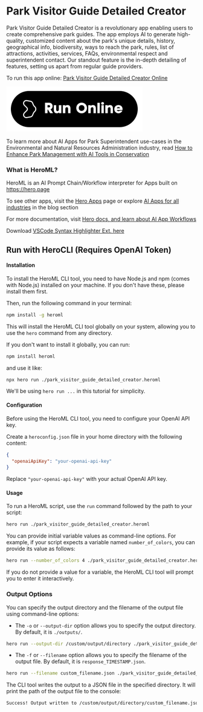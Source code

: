 # Park Visitor Guide Detailed Creator

Park Visitor Guide Detailed Creator is a revolutionary app enabling users to create comprehensive park guides. The app employs AI to generate high-quality, customized content about the park's unique details, history, geographical info, biodiversity, ways to reach the park, rules, list of attractions, activities, services, FAQs, environmental respect and superintendent contact. Our standout feature is the in-depth detailing of features, setting us apart from regular guide providers.

To run this app online: [Park Visitor Guide Detailed Creator Online](https://hero.page/app/park-visitor-guide-detailed-creator-comprehensive-detailed-park-guide-creation/KCcSltlNOybrhqf1ROdQ)

[![Run Park Visitor Guide Detailed Creator Online](/assets/run.svg)](https://hero.page/app/park-visitor-guide-detailed-creator-comprehensive-detailed-park-guide-creation/KCcSltlNOybrhqf1ROdQ)

To learn more about AI Apps for Park Superintendent use-cases in the Environmental and Natural Resources Administration industry, read [How to Enhance Park Management with AI Tools in Conservation](https://hero.page/blog/ai/environmental-and-natural-resources-administration/how-to-enhance-park-management-with-ai-tools-in-conservation/170859)

### What is HeroML?
HeroML is an AI Prompt Chain/Workflow interpreter for Apps built on https://hero.page 

To see other apps, visit the [Hero Apps](https://hero.page/apps) page or explore [AI Apps for all industries](https://hero.page/blog) in the blog section

For more documentation, visit [Hero docs, and learn about AI App Workflows](https://hero.page/tutorials/introduction-to-heroml)

Download [VSCode Syntax Highlighter Ext. here](https://marketplace.visualstudio.com/items?itemName=hero-page.heroml)

## Run with HeroCLI (Requires OpenAI Token)

#### Installation

To install the HeroML CLI tool, you need to have Node.js and npm (comes with Node.js) installed on your machine. If you don't have these, please install them first. 

Then, run the following command in your terminal:

```bash
npm install -g heroml
```

This will install the HeroML CLI tool globally on your system, allowing you to use the `hero` command from any directory.

If you don't want to install it globally, you can run:

```bash
npm install heroml
```

and use it like:

```bash
npx hero run ./park_visitor_guide_detailed_creator.heroml
```

We'll be using `hero run ...` in this tutorial for simplicity.

#### Configuration

Before using the HeroML CLI tool, you need to configure your OpenAI API key. 

Create a `heroconfig.json` file in your home directory with the following content:

```json
{
  "openaiApiKey": "your-openai-api-key"
}
```

Replace `"your-openai-api-key"` with your actual OpenAI API key.

#### Usage

To run a HeroML script, use the `run` command followed by the path to your script:

```bash
hero run ./park_visitor_guide_detailed_creator.heroml
```

You can provide initial variable values as command-line options. For example, if your script expects a variable named `number_of_colors`, you can provide its value as follows:

```bash
hero run --number_of_colors 4 ./park_visitor_guide_detailed_creator.heroml
```

If you do not provide a value for a variable, the HeroML CLI tool will prompt you to enter it interactively.

### Output Options

You can specify the output directory and the filename of the output file using command-line options:

- The `-o` or `--output-dir` option allows you to specify the output directory. By default, it is `./outputs/`.

```bash
hero run --output-dir /custom/output/directory ./park_visitor_guide_detailed_creator.heroml
```

- The `-f` or `--filename` option allows you to specify the filename of the output file. By default, it is `response_TIMESTAMP.json`.

```bash
hero run --filename custom_filename.json ./park_visitor_guide_detailed_creator.heroml
```

The CLI tool writes the output to a JSON file in the specified directory. It will print the path of the output file to the console:

```bash
Success! Output written to /custom/output/directory/custom_filename.json
```

